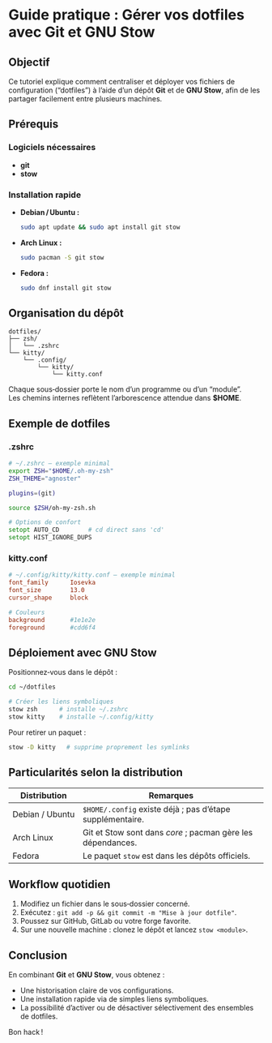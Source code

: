 # Guide pratique : Gérer vos dotfiles avec Git et GNU Stow

## Objectif

Ce tutoriel explique comment centraliser et déployer vos fichiers de configuration (“dotfiles”) à l’aide d’un dépôt **Git** et de **GNU Stow**, afin de les partager facilement entre plusieurs machines.

## Prérequis

### Logiciels nécessaires

- **git**
- **stow**

### Installation rapide

- **Debian / Ubuntu :**  
  ```bash
  sudo apt update && sudo apt install git stow
  ```
- **Arch Linux :**  
  ```bash
  sudo pacman -S git stow
  ```
- **Fedora :**  
  ```bash
  sudo dnf install git stow
  ```

## Organisation du dépôt

```text
dotfiles/
├── zsh/
│   └── .zshrc
└── kitty/
    └── .config/
        └── kitty/
            └── kitty.conf
```

Chaque sous‑dossier porte le nom d’un programme ou d’un “module”.  
Les chemins internes reflètent l’arborescence attendue dans **$HOME**.

## Exemple de dotfiles

### .zshrc

```zsh
# ~/.zshrc — exemple minimal
export ZSH="$HOME/.oh-my-zsh"
ZSH_THEME="agnoster"

plugins=(git)

source $ZSH/oh-my-zsh.sh

# Options de confort
setopt AUTO_CD        # cd direct sans 'cd'
setopt HIST_IGNORE_DUPS
```

### kitty.conf

```conf
# ~/.config/kitty/kitty.conf — exemple minimal
font_family      Iosevka
font_size        13.0
cursor_shape     block

# Couleurs
background       #1e1e2e
foreground       #cdd6f4
```

## Déploiement avec GNU Stow

Positionnez‑vous dans le dépôt :

```bash
cd ~/dotfiles

# Créer les liens symboliques
stow zsh      # installe ~/.zshrc
stow kitty    # installe ~/.config/kitty
```

Pour retirer un paquet :

```bash
stow -D kitty   # supprime proprement les symlinks
```

## Particularités selon la distribution

| Distribution      | Remarques                                                    |
|-------------------|--------------------------------------------------------------|
| Debian / Ubuntu   | `$HOME/.config` existe déjà ; pas d’étape supplémentaire.    |
| Arch Linux        | Git et Stow sont dans *core* ; pacman gère les dépendances.  |
| Fedora            | Le paquet `stow` est dans les dépôts officiels.              |

## Workflow quotidien

1. Modifiez un fichier dans le sous‑dossier concerné.  
2. Exécutez : `git add -p && git commit -m "Mise à jour dotfile"`.  
3. Poussez sur GitHub, GitLab ou votre forge favorite.  
4. Sur une nouvelle machine : clonez le dépôt et lancez `stow <module>`.

## Conclusion

En combinant **Git** et **GNU Stow**, vous obtenez :

- Une historisation claire de vos configurations.
- Une installation rapide via de simples liens symboliques.
- La possibilité d’activer ou de désactiver sélectivement des ensembles de dotfiles.

Bon hack !

